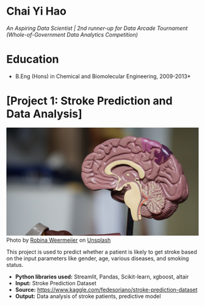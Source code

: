 # Chai Yi Hao
*An Aspiring Data Scientist | 2nd runner-up for Data Arcade Tournament (Whole-of-Government Data Analytics Competition)*

# Education
* B.Eng (Hons) in Chemical and Biomolecular Engineering, 2009-2013*

# [Project 1: Stroke Prediction and Data Analysis]
![alt text](robina-weermeijer-3KGF9R_0oHs-unsplash.jpg)
Photo by <a href="https://unsplash.com/@averey?utm_source=unsplash&utm_medium=referral&utm_content=creditCopyText">Robina Weermeijer</a> on <a href="https://unsplash.com/s/photos/brain-stroke?utm_source=unsplash&utm_medium=referral&utm_content=creditCopyText">Unsplash</a>

This project is used to predict whether a patient is likely to get stroke based on the input parameters like gender, age, various diseases, and smoking status.
* **Python libraries used:** Streamlit, Pandas, Scikit-learn, xgboost, altair
* **Input:** Stroke Prediction Dataset
* **Source:** https://www.kaggle.com/fedesoriano/stroke-prediction-dataset
* **Output:** Data analysis of stroke patients, predictive model
